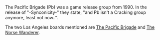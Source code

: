 The Pacific Brigade (Pb) was a game release group from 1990. In the release of "-Synconicity-" they state, "and Pb isn't a Cracking group anymore, least not now..".

The two Los Angeles boards mentioned are [The Pacific Brigade](https://demozoo.org/bbs/7716/) and [The Norse Wanderer](https://demozoo.org/bbs/8934/).